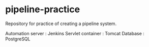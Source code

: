 # pipeline-practice
Repository for practice of creating a pipeline system.

Automation server : Jenkins
Servlet container : Tomcat
Database : PostgreSQL